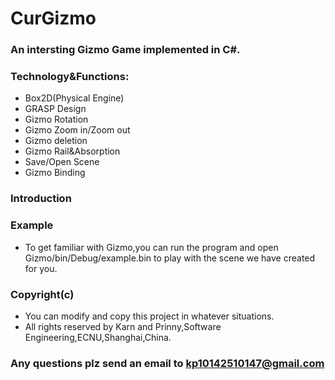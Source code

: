 # CurGizmo
### An intersting Gizmo Game implemented in C#.
### Technology&Functions:
+ Box2D(Physical Engine)
+ GRASP Design
+ Gizmo Rotation
+ Gizmo Zoom in/Zoom out
+ Gizmo deletion
+ Gizmo Rail&Absorption
+ Save/Open Scene
+ Gizmo Binding

### Introduction

### Example
+ To get familiar with Gizmo,you can run the program and open Gizmo/bin/Debug/example.bin to play with the scene we have created for you.

### Copyright(c)
+ You can modify and copy this project in whatever situations.
+ All rights reserved by Karn and Prinny,Software Engineering,ECNU,Shanghai,China.

### Any questions plz send an email to kp10142510147@gmail.com
